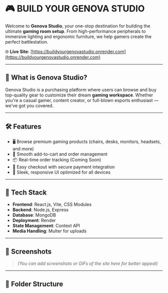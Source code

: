# 🎮 BUILD YOUR GENOVA STUDIO

Welcome to **Genova Studio**, your one-stop destination for building the ultimate **gaming room setup**. From high-performance peripherals to immersive lighting and ergonomic furniture, we help gamers create the perfect battlestation.

🌐 **Live Site**: [https://buildyourgenovastudio.onrender.com](https://buildyourgenovastudio.onrender.com)

---

## 🚀 What is Genova Studio?

Genova Studio is a purchasing platform where users can browse and buy top-quality gear to customize their dream **gaming workspace**. Whether you're a casual gamer, content creator, or full-blown esports enthusiast — we've got you covered.

---

## 🛠 Features

- 🖥️ Browse premium gaming products (chairs, desks, monitors, headsets, and more)
- 🛒 Smooth add-to-cart and order management
- 📦 Real-time order tracking (Coming Soon)
- 🧾 Easy checkout with secure payment integration
- 🎨 Sleek, responsive UI optimized for all devices

---

## 🧱 Tech Stack

- **Frontend**: React.js, Vite, CSS Modules
- **Backend**: Node.js, Express
- **Database**: MongoDB
- **Deployment**: Render
- **State Management**: Context API
- **Media Handling**: Multer for uploads

---

## 📸 Screenshots

> _(You can add screenshots or GIFs of the site here for better appeal)_

---

## 🧩 Folder Structure

